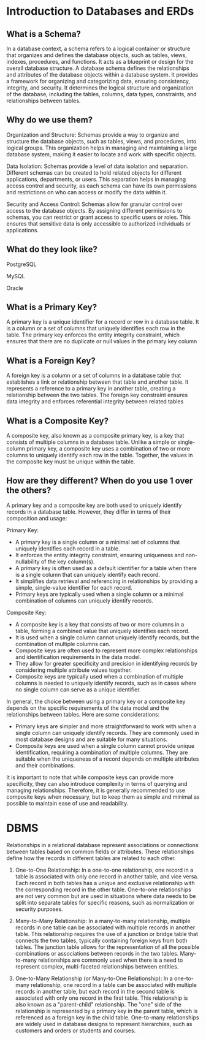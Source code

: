 # Introduction to Databases and ERDs

## What is a Schema?

In a database context, a schema refers to a logical container or structure that organizes and defines the database objects, such as tables, views, indexes, procedures, and functions. It acts as a blueprint or design for the overall database structure.
A database schema defines the relationships and attributes of the database objects within a database system. It provides a framework for organizing and categorizing data, ensuring consistency, integrity, and security. It determines the logical structure and organization of the database, including the tables, columns, data types, constraints, and relationships between tables.

## Why do we use them?

Organization and Structure: Schemas provide a way to organize and structure the database objects, such as tables, views, and procedures, into logical groups. This organization helps in managing and maintaining a large database system, making it easier to locate and work with specific objects.

Data Isolation: Schemas provide a level of data isolation and separation. Different schemas can be created to hold related objects for different applications, departments, or users. This separation helps in managing access control and security, as each schema can have its own permissions and restrictions on who can access or modify the data within it.

Security and Access Control: Schemas allow for granular control over access to the database objects. By assigning different permissions to schemas, you can restrict or grant access to specific users or roles. This ensures that sensitive data is only accessible to authorized individuals or applications.

## What do they look like?
PostgreSQL

MySQL

Oracle

## What is a Primary Key?
A primary key is a unique identifier for a record or row in a database table. It is a column or a set of columns that uniquely identifies each row in the table. The primary key enforces the entity integrity constraint, which ensures that there are no duplicate or null values in the primary key column

## What is a Foreign Key?
A foreign key is a column or a set of columns in a database table that establishes a link or relationship between that table and another table. It represents a reference to a primary key in another table, creating a relationship between the two tables. The foreign key constraint ensures data integrity and enforces referential integrity between related tables

## What is a Composite Key?
A composite key, also known as a composite primary key, is a key that consists of multiple columns in a database table. Unlike a simple or single-column primary key, a composite key uses a combination of two or more columns to uniquely identify each row in the table. Together, the values in the composite key must be unique within the table.

## How are they different? When do you use 1 over the others?
A primary key and a composite key are both used to uniquely identify records in a database table. However, they differ in terms of their composition and usage:

Primary Key:
- A primary key is a single column or a minimal set of columns that uniquely identifies each record in a table.
- It enforces the entity integrity constraint, ensuring uniqueness and non-nullability of the key column(s).
- A primary key is often used as a default identifier for a table when there is a single column that can uniquely identify each record.
- It simplifies data retrieval and referencing in relationships by providing a simple, single-value identifier for each record.
- Primary keys are typically used when a single column or a minimal combination of columns can uniquely identify records.

Composite Key:
- A composite key is a key that consists of two or more columns in a table, forming a combined value that uniquely identifies each record.
- It is used when a single column cannot uniquely identify records, but the combination of multiple columns can.
- Composite keys are often used to represent more complex relationships and identification requirements in the data model.
- They allow for greater specificity and precision in identifying records by considering multiple attribute values together.
- Composite keys are typically used when a combination of multiple columns is needed to uniquely identify records, such as in cases where no single column can serve as a unique identifier.

In general, the choice between using a primary key or a composite key depends on the specific requirements of the data model and the relationships between tables. Here are some considerations:

- Primary keys are simpler and more straightforward to work with when a single column can uniquely identify records. They are commonly used in most database designs and are suitable for many situations.
- Composite keys are used when a single column cannot provide unique identification, requiring a combination of multiple columns. They are suitable when the uniqueness of a record depends on multiple attributes and their combinations.

It is important to note that while composite keys can provide more specificity, they can also introduce complexity in terms of querying and managing relationships. Therefore, it is generally recommended to use composite keys when necessary, but to keep them as simple and minimal as possible to maintain ease of use and readability.

# DBMS

Relationships in a relational database represent associations or connections between tables based on common fields or attributes. These relationships define how the records in different tables are related to each other.

1. One-to-One Relationship:
   In a one-to-one relationship, one record in a table is associated with only one record in another table, and vice versa. Each record in both tables has a unique and exclusive relationship with the corresponding record in the other table. One-to-one relationships are not very common but are used in situations where data needs to be split into separate tables for specific reasons, such as normalization or security purposes.

2. Many-to-Many Relationship:
   In a many-to-many relationship, multiple records in one table can be associated with multiple records in another table. This relationship requires the use of a junction or bridge table that connects the two tables, typically containing foreign keys from both tables. The junction table allows for the representation of all the possible combinations or associations between records in the two tables. Many-to-many relationships are commonly used when there is a need to represent complex, multi-faceted relationships between entities.

3. One-to-Many Relationship (or Many-to-One Relationship):
   In a one-to-many relationship, one record in a table can be associated with multiple records in another table, but each record in the second table is associated with only one record in the first table. This relationship is also known as a "parent-child" relationship. The "one" side of the relationship is represented by a primary key in the parent table, which is referenced as a foreign key in the child table. One-to-many relationships are widely used in database designs to represent hierarchies, such as customers and orders or students and courses.

